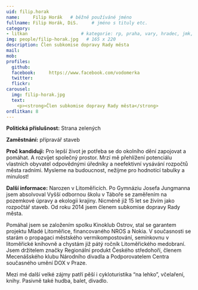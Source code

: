 ```yaml
---
uid: filip.horak
name:     Filip Horák  	# běžně používáné jméno
fullname: Filip Horák, DiS.  	# jméno s tituly etc.
category:
- litkan                 	# kategorie: rp, praha, vary, hradec, jmk, senat
img: people/filip-horak.jpg   # 165 x 220
description: Člen subkomise dopravy Rady města
mail:
mob:
profiles:
  github:
  facebook:     https://www.facebook.com/vodomerka
  twitter: 
  flickr:
carousel:
  img: filip-horak.jpg
  text:
    <p><strong>Člen subkomise dopravy Rady města</strong>
ordlitkan: 8
---
```

 
**Politická příslušnost:** Strana zelených
 
**Zaměstnání:** přípravář staveb
 
**Proč kandiduji:** Pro lepší život je potřeba se do okolního dění zapojovat a pomáhat. A rozvíjet společný prostor. Mrzí mě přehlížení potenciálu vlastních obyvatel odpovědnými úředníky a neefektivní vysávání rozpočtů města radními. Mysleme na budoucnost, nežijme pro hodnotící tabulky a minulost!
 
**Další informace:** Narozen v Litoměřicích. Po Gymnáziu Josefa Jungmanna jsem absolvoval Vyšší odbornou školu v Táboře se zaměřením na pozemkové úpravy a ekologii krajiny. Nicméně již 15 let se živím jako rozpočtář staveb.
Od roku 2014 jsem členem subkomise dopravy Rady města.

Pomáhal jsem se založením spolku Kinoklub Ostrov, stal se garantem projektu Mladé Litoměřice, financovaného NROS a Nokia. V současnosti se starám o propagaci městského vermikompostování, semínkovnu v litoměřické knihovně a chystám již pátý ročník Litoměřického medobraní.
Jsem držitelem značky Regionální produkt Českého středohoří, členem Mecenášského klubu Národního divadla a Podporovatelem Centra současného umění DOX v Praze.

Mezi mé další velké zájmy patří pěší i cykloturistika “na lehko”, včelaření, knihy. Pasivně také hudba, balet, divadlo.




